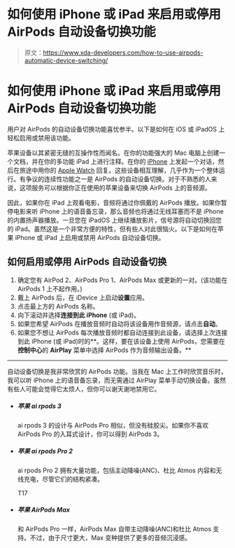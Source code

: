 # 如何使用 iPhone 或 iPad 来启用或停用 AirPods 自动设备切换功能

> 原文：<https://www.xda-developers.com/how-to-use-airpods-automatic-device-switching/>

# 如何使用 iPhone 或 iPad 来启用或停用 AirPods 自动设备切换功能

用户对 AirPods 的自动设备切换功能喜忧参半。以下是如何在 iOS 或 iPadOS 上轻松启用或禁用该功能。

苹果设备以其紧密无缝的互操作性而闻名。在你的功能强大的 Mac 电脑上创建一个文档，并在你的多功能 iPad 上进行注释。在你的 [iPhone](http://xda-developers.com/best-iphone) 上发起一个对话，然后在旅途中用你的 [Apple Watch](http://xda-developers.com/best-apple-watch) 回复。这些设备相互理解，几乎作为一个整体运行。有争议的连续性功能之一是 AirPods 的自动设备切换。对于不熟悉的人来说，这项服务可以根据你正在使用的苹果设备来切换 AirPods 上的音频源。

因此，如果你在 iPad 上观看电影，音频将通过你佩戴的 AirPods 播放。如果你暂停电影来听 iPhone 上的语音备忘录，那么音频也将通过无线耳塞而不是 iPhone 的内置扬声器播放。一旦您在 iPadOS 上继续播放影片，信号源将自动切换回您的 iPad。虽然这是一个非常方便的特性，但有些人对此很恼火。以下是如何在苹果 iPhone 或 iPad 上启用或禁用 AirPods 自动设备切换。

## 如何启用或停用 AirPods 自动设备切换

1.  确定您有 AirPod 2、AirPods Pro 1、AirPods Max 或更新的一对。(该功能在 AirPods 1 上不起作用。)
2.  戴上 AirPods 后，在 iDevice 上启动**设置**应用。
3.  点击最上方的 AirPods 名称。
4.  向下滚动并选择**连接到此 iPhone** (或 iPad)。
5.  如果您希望 AirPods 在播放音频时自动将该设备用作音频源，请点击**自动**。
6.  如果您不想让 AirPods 每次播放音频时都自动连接到此设备，请选择上次连接到此 iPhone (或 iPad)时的**。这样，要在该设备上使用 AirPods，您需要在**控制中心**的 **AirPlay** 菜单中选择 AirPods 作为音频输出设备。**

* * *

自动设备切换是我非常欣赏的 AirPods 功能。当我在 Mac 上工作时欣赏音乐时，我可以听 iPhone 上的语音备忘录，而无需通过 AirPlay 菜单手动切换设备。虽然有些人可能会觉得它太烦人，但你可以谢天谢地禁用它。

*   ##### 苹果 ai rpods 3

    ai rpods 3 的设计与 AirPods Pro 相似，但没有硅胶尖。如果你不喜欢 AirPods Pro 的入耳式设计，你可以得到 AirPods 3。

*   ##### 苹果 ai rpods Pro 2

    ai rpods Pro 2 拥有大量功能，包括主动降噪(ANC)、杜比 Atmos 内容和无线充电，尽管它们的结构紧凑。

    T17
*   ##### 苹果 AirPods Max

    和 AirPods Pro 一样，AirPods Max 自带主动降噪(ANC)和杜比 Atmos 支持。不过，由于尺寸更大，Max 变种提供了更多的音频沉浸感。